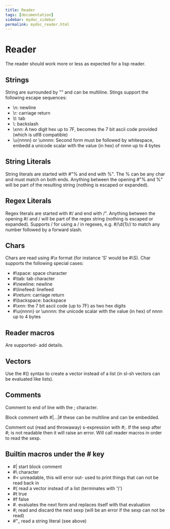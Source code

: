 ```yaml
---
title: Reader
tags: [documentation]
sidebar: mydoc_sidebar
permalink: mydoc_reader.html
---
```

# Reader

The reader should work more or less as expected for a lisp reader.

## Strings
String are surrounded by "" and can be multiline.  Stings support the following escape sequences:
- \n: newline
- \r: carriage return
- \t: tab
- \\: backslash
- \xnn: A two digit hex up to 7F, becomes the 7 bit ascii code provided (which is utf8 compatible)
- \u{nnnn} or \unnnn: Second form must be followed by whitespace, embedd a unicode scalar with the value (in hex) of nnnn up to 4 bytes

## String Literals
String literals are started with #"% and end with %".  The % can be any char and must match on both ends.  Anything between the opening #"% and %" will be part of the resulting string (nothing is escaped or expanded).

## Regex Literals
Regex literals are started with #/ and end with /".  Anything between the opening #/ and / will be part of the regex string (nothing is escaped or expanded).
Supports \/ for using a / in regexes, e.g. #/\d{1}\// to match any number followed by a forward slash.

## Chars
Chars are read using #\x format (for instance 'S' would be #\S). Char supports the following special cases:
- #\space: space character
- #\tab: tab character
- #\newline: newline
- #\linefeed: linefeed
- #\return: carriage return
- #\backspace: backspace
- #\xnn: the 7 bit ascii code (up to 7F) as two hex digits
- #\u{nnnn} or \unnnn: the unicode scalar with the value (in hex) of nnnn up to 4 bytes

## Reader macros
Are supported- add details.

## Vectors
Use the #() syntax to create a vector instead of a list (in sl-sh vectors can be evaluated like lists).

## Comments
Comment to end of line with the ; character.

Block comment with #\|...\|# these can be multiline and can be embedded.

Comment out (read and throwaway) s-expression with #;.  If the sexp after #; is not readable then it will raise an error.  Will call reader macros in order to read the sexp.

## Builtin macros under the \# key
- #\| start block comment
- #\\ character
- #< unreadable, this will error out- used to print things that can not be read back in
- #( read a vector instead of a list (terminates with ')')
- #t true
- #f false
- #. evaluates the next form and replaces itself with that evaluation
- #; read and discard the next sexp (will be an error if the sexp can not be read)
- #"_ read a string literal (see above)
